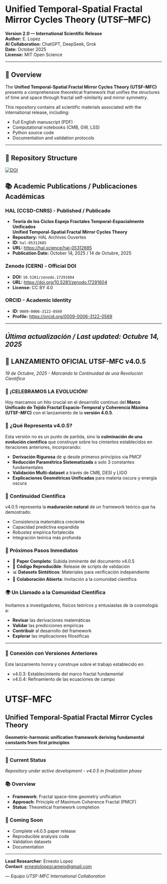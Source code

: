 # Unified Temporal-Spatial Fractal Mirror Cycles Theory (UTSF–MFC)
**Version 2.0 — International Scientific Release**  
**Author:** E. Lopez  
**AI Collaboration:** ChatGPT, DeepSeek, Grok  
**Date:** October 2025  
**License:** MIT Open Science  

---

## 🔬 Overview

The **Unified Temporal-Spatial Fractal Mirror Cycles Theory (UTSF–MFC)** presents a comprehensive theoretical framework that unifies the structures of time and space through fractal self-similarity and mirror symmetry.  

This repository contains all scientific materials associated with the international release, including:
- Full English manuscript (PDF)
- Computational notebooks (CMB, GW, LSS)
- Python source code
- Documentation and validation protocols

---

## 🧩 Repository Structure


[![DOI](https://zenodo.org/badge/1071892895.svg)](https://doi.org/10.5281/zenodo.17291604)
## 📚 Academic Publications / Publicaciones Académicas

### HAL (CCSD-CNRS) - Published / Publicado
- **Teoría de los Ciclos Espejo Fractales Temporal-Espacialmente Unificados**  
  **Unified Temporal-Spatial Fractal Mirror Cycles Theory**
- **Repository:** HAL Archives Ouvertes
- **ID:** `hal-05312685`
- **URL:** https://hal.science/hal-05312685
- **Publication Date:** October 14, 2025 / 14 de Octubre, 2025

### Zenodo (CERN) - Official DOI
- **DOI:** `10.5281/zenodo.17291604`
- **URL:** https://doi.org/10.5281/zenodo.17291604
- **License:** CC BY 4.0

### ORCID - Academic Identity
- **ID:** `0009-0006-3122-0569`
- **Profile:** https://orcid.org/0009-0006-3122-0569

---

*Última actualización / Last updated: Octubre 14, 2025*
---

## 🚀 **LANZAMIENTO OFICIAL UTSF-MFC v4.0.5**
*19 de Octubre, 2025 - Marcando la Continuidad de una Revolución Científica*

### 🎉 **¡CELEBRAMOS LA EVOLUCIÓN!**

Hoy marcamos un hito crucial en el desarrollo continuo del **Marco Unificado de Tejido Fractal Espacio-Temporal y Coherencia Máxima (UTSF-MFC)** con el lanzamiento de la **versión 4.0.5**.

### 🌟 **¿Qué Representa v4.0.5?**

Esta versión no es un punto de partida, sino la **culminación de una evolución científica** que construye sobre los cimientos establecidos en iteraciones anteriores, incorporando:

- **Derivación Rigurosa** de φ desde primeros principios via PMCF
- **Reducción Paramétrica Sistematizada** a solo 3 constantes fundamentales
- **Validación Multi-dataset** a través de CMB, DESI y LIGO
- **Explicaciones Geométricas Unificadas** para materia oscura y energía oscura

### 🔬 **Continuidad Científica**

v4.0.5 representa la **maduración natural** de un framework teórico que ha demostrado:
- Consistencia matemática creciente
- Capacidad predictiva expandida
- Robustez empírica fortalecida
- Integración teórica más profunda

### 🎯 **Próximos Pasos Inmediatos**

- 📄 **Paper Completo**: Subida inminente del documento v4.0.5
- 🔬 **Código Reproducible**: Release de scripts de validación
- 📊 **Datasets Sintéticos**: Materiales para verificación independiente
- 🤝 **Colaboración Abierta**: Invitación a la comunidad científica

### 🌍 **Un Llamado a la Comunidad Científica**

Invitamos a investigadores, físicos teóricos y entusiastas de la cosmología a:
- **Revisar** las derivaciones matemáticas
- **Validar** las predicciones empíricas
- **Contribuir** al desarrollo del framework
- **Explorar** las implicaciones filosóficas

---

### 🔗 **Conexión con Versiones Anteriores**

Este lanzamiento honra y construye sobre el trabajo establecido en:
- v4.0.3: Establecimiento del marco fractal fundamental
- v4.0.4: Refinamiento de las ecuaciones de campo
# UTSF-MFC
## Unified Temporal-Spatial Fractal Mirror Cycles Theory

**Geometric-harmonic unification framework deriving fundamental constants from first principles**

---

### 🔬 Current Status
*Repository under active development - v4.0.5 in finalization phase*

### 📚 Overview
- **Framework**: Fractal space-time geometry unification
- **Approach**: Principle of Maximum Coherence Fractal (PMCF)
- **Status**: Theoretical framework completion

### 🎯 Coming Soon
- Complete v4.0.5 paper release
- Reproducible analysis code
- Validation datasets
- Documentation

---

**Lead Researcher**: Ernesto Lopez  
**Contact**: ernestolopezcamejo@gmail.com

*— Equipo UTSF-MFC International Collaboration*
